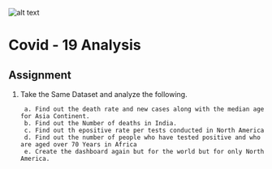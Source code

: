 ![alt text](https://ineuron.ai/images/ineuron-logo.png)

# Covid - 19 Analysis

## Assignment

1. Take the Same Dataset and analyze the following.

        a. Find out the death rate and new cases along with the median age for Asia Continent.
        b. Find out the Number of deaths in India.
        c. Find out th epositive rate per tests conducted in North America
        d. Find out the number of people who have tested positive and who are aged over 70 Years in Africa
        e. Create the dashboard again but for the world but for only North America.